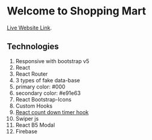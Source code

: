 # Welcome to Shopping Mart

[Live Website Link](https://github.com/facebook/create-react-app).

## Technologies
1. Responsive with bootstrap v5
2. React
3. React Router
4. 3 types of fake data-base
5. primary color: #000
6. secondary color: #e91e63
7. React Bootstrap-Icons
8. Custom Hooks
9. [React count down timer hook](https://www.npmjs.com/package/reactjs-countdown-hook)
10. Swiper js
11. React B5 Modal
12. Firebase

